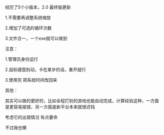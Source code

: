 经历了5个小版本，2.0 最终版更新

1.不需要再调整系统缩放

2.增加了可选的循环次数

3.文件合一，一个exe就可以做到

注意：

1.管理员身份运行

2.鼠标键盘别动，卡在某步的话，重开就行

3.使用完 把系统时间改回来

其他：

其实可以做的更好的，比如全程打别的游戏也能自动完成，计算经验这种，一方面是更容易报错，另一方面是新平台本来就很迟钝

考虑它的出错情况 有点要命

不过我也懒
